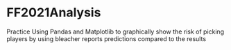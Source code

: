 # FF2021Analysis
Practice Using Pandas and Matplotlib to graphically show the risk of picking players by using bleacher reports predictions compared to the results 
